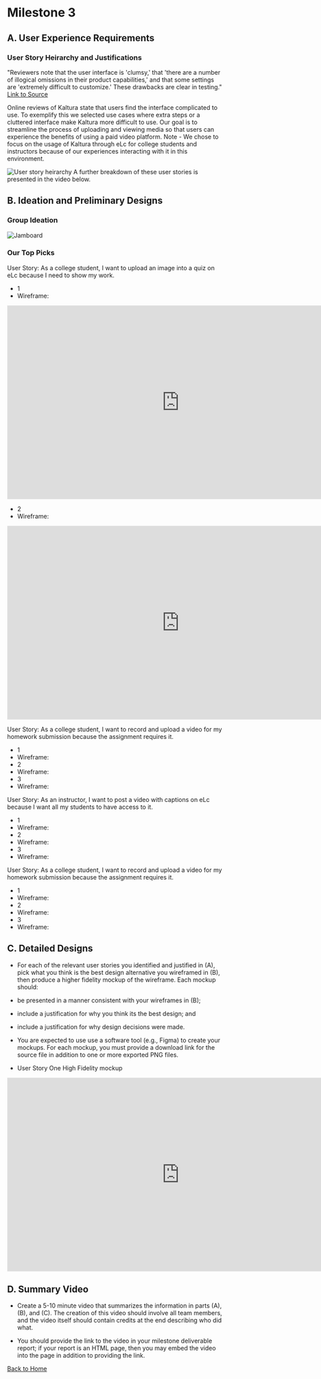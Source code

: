 # Milestone 3

## A. User Experience Requirements
<!--
- Decompose your proposed solution from Milestone 2 into related user stories. It is highly recommended that you organize your user stories into a hierarchy based on related activities and tasks.

- Which user stories are most relevant to your proposed solution and why? It could be all of them or perhaps only a few. Whatever you pick, please provide a strong justification with supporting evidence.
-->

### User Story Heirarchy and Justifications
"Reviewers note that the user interface is 'clumsy,' that 'there are a number of illogical omissions in their product capabilities,' and that some settings are 'extremely difficult to customize.' These drawbacks are clear in testing." 
<a href="https://www.dacast.com/blog/comparing-kaltura-video-platform-competitors-wowza-and-dacast/">Link to Source</a>

Online reviews of Kaltura state that users find the interface complicated to use. To exemplify this we selected use cases where extra steps or a cluttered interface make Kaltura more difficult to use. Our goal is to streamline the process of uploading and viewing media so that users can experience the benefits of using a paid video platform.
Note -  We chose to focus on the usage of Kaltura through eLc for college students and instructors because of our experiences interacting with it in this environment.

<img src="userstories.png" alt="User story heirarchy">
A further breakdown of these user stories is presented in the video below.

## B. Ideation and Preliminary Designs

<!--
- For each of the relevant user stories you identified and justified in (A), generate numerous ideas for alternative design solutions that could be used to tell that story, then pick and describe your top two or three ideas for that story.

- Clarification: This step is instructing you to pick two or three top ideas from among the numerous ideas you generated for each relevant user story. That’s two or three ideas per story.

- Note: Although this step only asks for your top two or three ideas, you should include something in your deliverables to illustrate that you did generate numerous ideas, as instructed.

- Suggestion: Take a screenshot of your group’s idea notes (e.g., your sticky notes, Mural canvas, Google Jam board, etc.) after each group ideation session and include that screenshot in your deliverable report before identifying your top picks.

- For each relevant user story, produce a low-fidelity wireframe for each top idea with enough artboards (i.e., frames, pages, screens, etc.) that a potential user might be able to provide useful feedback. Each wireframe should be presented in way that viewers can see all artboards at once (e.g., an image with all the artboards or an embedded canvas) and individually (e.g., links to images of the individual artboards). Each wireframe should also include some justification for why some design decisions were made.

- Suggestion: You may find it easier to think of this step as creating low-fidelity comic-like strips for each of your top ideas where each “panel” in the comic strip is an artboard that illustrates what the experience looks like for a particular part of the story. Consider the user story “as a user, I want to filter the list so that I can focus on a particular kind of item.” Here is a small example that illustrates one idea for how the user might live out that story:
-->
### Group Ideation
<img src="jamboard.png" alt="Jamboard">

### Our Top Picks
User Story: As a college student, I want to upload an image into a quiz on eLc because I need to show my work.
- 1
- Wireframe:
<iframe style="border: 1px solid rgba(0, 0, 0, 0.1);" width="800" height="450" src="https://www.figma.com/embed?embed_host=share&url=https%3A%2F%2Fwww.figma.com%2Fproto%2FiAGdkPIovSaLlySNJEfQrQ%2Fwireframes%3Fnode-id%3D51%253A44%26starting-point-node-id%3D51%3D1%26scaling%3Dcontain" allowfullscreen></iframe>

- 2
- Wireframe:
<iframe style="border: 1px solid rgba(0, 0, 0, 0.1);" width="800" height="450" src="https://www.figma.com/embed?embed_host=share&url=https%3A%2F%2Fwww.figma.com%2Fproto%2FiAGdkPIovSaLlySNJEfQrQ%2Fwireframes%3Fnode-id%3D51%253A75%26starting-point-node-id%3D51%3D1%26scaling%3Dcontain" allowfullscreen></iframe>

User Story: As a college student, I want to record and upload a video for my homework submission because the assignment requires it.
- 1
- Wireframe:
- 2
- Wireframe:
- 3
- Wireframe:

User Story: As an instructor, I want to post a video with captions on eLc because I want all my students to have access to it.
- 1
- Wireframe:
- 2
- Wireframe:
- 3
- Wireframe:

User Story: As a college student, I want to record and upload a video for my homework submission because the assignment requires it.
- 1
- Wireframe:
- 2
- Wireframe:
- 3
- Wireframe:




## C. Detailed Designs

- For each of the relevant user stories you identified and justified in (A), pick what you think is the best design alternative you wireframed in (B), then produce a higher fidelity mockup of the wireframe. Each mockup should:

- be presented in a manner consistent with your wireframes in (B);

- include a justification for why you think its the best design; and

- include a justification for why design decisions were made.

- You are expected to use use a software tool (e.g., Figma) to create your mockups. For each mockup, you must provide a download link for the source file in addition to one or more exported PNG files.

- User Story One High Fidelity mockup
<iframe style="border: 1px solid rgba(0, 0, 0, 0.1);" width="800" height="450" src="https://www.figma.com/embed?embed_host=share&url=https%3A%2F%2Fwww.figma.com%2Fproto%2FiAGdkPIovSaLlySNJEfQrQ%2Fwireframes%3Fnode-id%3D47%253A32%26scaling%3Dcontain%26page-id%3D0%253A1%26starting-point-node-id%3D47" allowfullscreen></iframe>


## D. Summary Video

- Create a 5-10 minute video that summarizes the information in parts (A), (B), and (C). The creation of this video should involve all team members, and the video itself should contain credits at the end describing who did what.

- You should provide the link to the video in your milestone deliverable report; if your report is an HTML page, then you may embed the video into the page in addition to providing the link.

[Back to Home](index.md)

